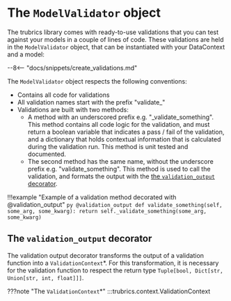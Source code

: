 # The `ModelValidator` object

The trubrics library comes with ready-to-use validations that you can test against your models in a
couple of lines of code. These validations are held in the `ModelValidator` object, that can be instantiated
with your DataContext and a model:

--8<-- "docs/snippets/create_validations.md"

The `ModelValidator` object respects the following conventions:

- Contains all code for validations
- All validation names start with the prefix "validate_"
- Validations are built with two methods:
    - A method with an underscored prefix e.g. "_validate_something". This method contains all code logic for the validation,
    and must return a boolean variable that indicates a pass / fail of the validation, and a dictionary that holds
    contextual information that is calculated during the validation run. This method is unit tested and documented.
    - The second method has the same name, without the underscore prefix e.g. "validate_something". This method is used to call
    the validation, and formats the output with the [the `validation_output` decorator](#the-validation_output-decorator).

!!!example "Example of a validation method decorated with @validation_output"
    ```py
    @validation_output
    def validate_something(self, some_arg, some_kwarg):
        return self._validate_something(some_arg, some_kwarg)
    ```

## The `validation_output` decorator
The validation output decorator transforms the output of a validation function into a `ValidationContext`*. For this transformation, it is necessary for the validation function to respect the return type `Tuple[bool, Dict[str, Union[str, int, float]]]`.

???note "The `ValidationContext`*"
    :::trubrics.context.ValidationContext
